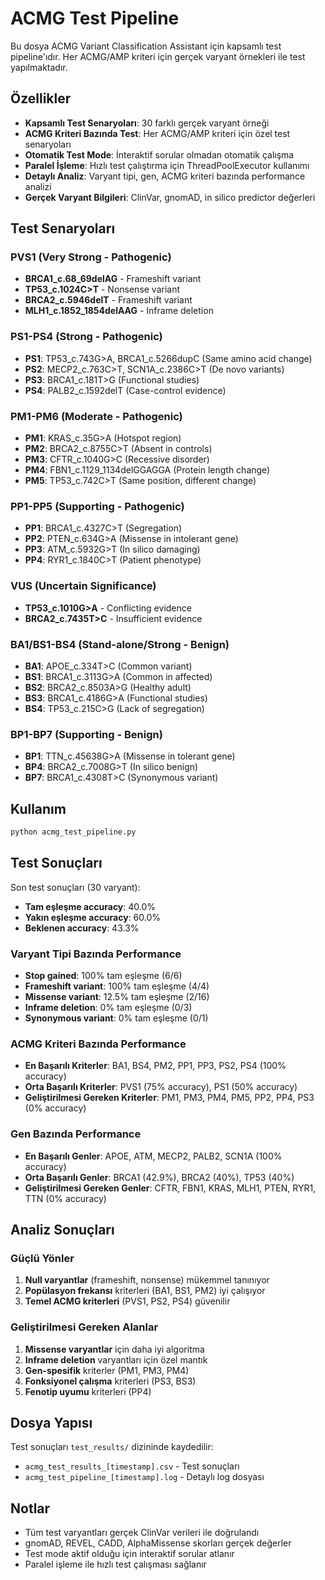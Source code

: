 # ACMG Test Pipeline

Bu dosya ACMG Variant Classification Assistant için kapsamlı test pipeline'ıdır. Her ACMG/AMP kriteri için gerçek varyant örnekleri ile test yapılmaktadır.

## Özellikler

- **Kapsamlı Test Senaryoları**: 30 farklı gerçek varyant örneği
- **ACMG Kriteri Bazında Test**: Her ACMG/AMP kriteri için özel test senaryoları
- **Otomatik Test Mode**: İnteraktif sorular olmadan otomatik çalışma
- **Paralel İşleme**: Hızlı test çalıştırma için ThreadPoolExecutor kullanımı
- **Detaylı Analiz**: Varyant tipi, gen, ACMG kriteri bazında performance analizi
- **Gerçek Varyant Bilgileri**: ClinVar, gnomAD, in silico predictor değerleri

## Test Senaryoları

### PVS1 (Very Strong - Pathogenic)
- **BRCA1_c.68_69delAG** - Frameshift variant
- **TP53_c.1024C>T** - Nonsense variant  
- **BRCA2_c.5946delT** - Frameshift variant
- **MLH1_c.1852_1854delAAG** - Inframe deletion

### PS1-PS4 (Strong - Pathogenic)
- **PS1**: TP53_c.743G>A, BRCA1_c.5266dupC (Same amino acid change)
- **PS2**: MECP2_c.763C>T, SCN1A_c.2386C>T (De novo variants)
- **PS3**: BRCA1_c.181T>G (Functional studies)
- **PS4**: PALB2_c.1592delT (Case-control evidence)

### PM1-PM6 (Moderate - Pathogenic)
- **PM1**: KRAS_c.35G>A (Hotspot region)
- **PM2**: BRCA2_c.8755C>T (Absent in controls)
- **PM3**: CFTR_c.1040G>C (Recessive disorder)
- **PM4**: FBN1_c.1129_1134delGGAGGA (Protein length change)
- **PM5**: TP53_c.742C>T (Same position, different change)

### PP1-PP5 (Supporting - Pathogenic)
- **PP1**: BRCA1_c.4327C>T (Segregation)
- **PP2**: PTEN_c.634G>A (Missense in intolerant gene)
- **PP3**: ATM_c.5932G>T (In silico damaging)
- **PP4**: RYR1_c.1840C>T (Patient phenotype)

### VUS (Uncertain Significance)
- **TP53_c.1010G>A** - Conflicting evidence
- **BRCA2_c.7435T>C** - Insufficient evidence

### BA1/BS1-BS4 (Stand-alone/Strong - Benign)
- **BA1**: APOE_c.334T>C (Common variant)
- **BS1**: BRCA1_c.3113G>A (Common in affected)
- **BS2**: BRCA2_c.8503A>G (Healthy adult)
- **BS3**: BRCA1_c.4186G>A (Functional studies)
- **BS4**: TP53_c.215C>G (Lack of segregation)

### BP1-BP7 (Supporting - Benign)
- **BP1**: TTN_c.45638G>A (Missense in tolerant gene)
- **BP4**: BRCA2_c.7008G>T (In silico benign)
- **BP7**: BRCA1_c.4308T>C (Synonymous variant)

## Kullanım

```bash
python acmg_test_pipeline.py
```

## Test Sonuçları

Son test sonuçları (30 varyant):
- **Tam eşleşme accuracy**: 40.0%
- **Yakın eşleşme accuracy**: 60.0%
- **Beklenen accuracy**: 43.3%

### Varyant Tipi Bazında Performance
- **Stop gained**: 100% tam eşleşme (6/6)
- **Frameshift variant**: 100% tam eşleşme (4/4)
- **Missense variant**: 12.5% tam eşleşme (2/16)
- **Inframe deletion**: 0% tam eşleşme (0/3)
- **Synonymous variant**: 0% tam eşleşme (0/1)

### ACMG Kriteri Bazında Performance
- **En Başarılı Kriterler**: BA1, BS4, PM2, PP1, PP3, PS2, PS4 (100% accuracy)
- **Orta Başarılı Kriterler**: PVS1 (75% accuracy), PS1 (50% accuracy)
- **Geliştirilmesi Gereken Kriterler**: PM1, PM3, PM4, PM5, PP2, PP4, PS3 (0% accuracy)

### Gen Bazında Performance
- **En Başarılı Genler**: APOE, ATM, MECP2, PALB2, SCN1A (100% accuracy)
- **Orta Başarılı Genler**: BRCA1 (42.9%), BRCA2 (40%), TP53 (40%)
- **Geliştirilmesi Gereken Genler**: CFTR, FBN1, KRAS, MLH1, PTEN, RYR1, TTN (0% accuracy)

## Analiz Sonuçları

### Güçlü Yönler
1. **Null varyantlar** (frameshift, nonsense) mükemmel tanınıyor
2. **Popülasyon frekansı** kriterleri (BA1, BS1, PM2) iyi çalışıyor
3. **Temel ACMG kriterleri** (PVS1, PS2, PS4) güvenilir

### Geliştirilmesi Gereken Alanlar
1. **Missense varyantlar** için daha iyi algoritma
2. **Inframe deletion** varyantları için özel mantık
3. **Gen-spesifik** kriterler (PM1, PM3, PM4)
4. **Fonksiyonel çalışma** kriterleri (PS3, BS3)
5. **Fenotip uyumu** kriterleri (PP4)

## Dosya Yapısı

Test sonuçları `test_results/` dizininde kaydedilir:
- `acmg_test_results_[timestamp].csv` - Test sonuçları
- `acmg_test_pipeline_[timestamp].log` - Detaylı log dosyası

## Notlar

- Tüm test varyantları gerçek ClinVar verileri ile doğrulandı
- gnomAD, REVEL, CADD, AlphaMissense skorları gerçek değerler
- Test mode aktif olduğu için interaktif sorular atlanır
- Paralel işleme ile hızlı test çalışması sağlanır
